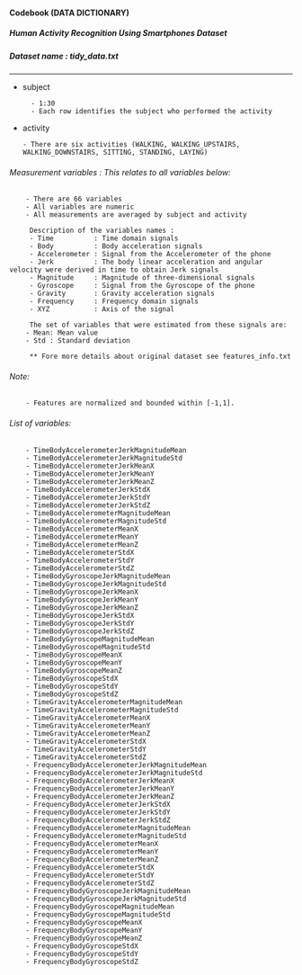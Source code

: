 
#### Codebook (DATA DICTIONARY)
##### Human Activity Recognition Using Smartphones Dataset
##### Dataset name : tidy_data.txt

*****



- subject

        - 1:30
        - Each row identifies the subject who performed the activity



-	activity

        - There are six activities (WALKING, WALKING_UPSTAIRS, WALKING_DOWNSTAIRS, SITTING, STANDING, LAYING)

###### Measurement variables : This relates to all variables below:

        - There are 66 variables
        - All variables are numeric 
        - All measurements are averaged by subject and activity
         
         Description of the variables names :
         - Time          : Time domain signals
         - Body          : Body acceleration signals
         - Accelerometer : Signal from the Accelerometer of the phone 
         - Jerk          : The body linear acceleration and angular velocity were derived in time to obtain Jerk signals
         - Magnitude     : Magnitude of three-dimensional signals
         - Gyroscope     : Signal from the Gyroscope of the phone 
         - Gravity       : Gravity acceleration signals
         - Frequency     : Frequency domain signals
         - XYZ           : Axis of the signal
         
         The set of variables that were estimated from these signals are: 
        - Mean: Mean value
        - Std : Standard deviation
         
         ** Fore more details about original dataset see features_info.txt
         
###### Note: 

        - Features are normalized and bounded within [-1,1].
         
###### List of variables:

        - TimeBodyAccelerometerJerkMagnitudeMean
        - TimeBodyAccelerometerJerkMagnitudeStd
        - TimeBodyAccelerometerJerkMeanX
        - TimeBodyAccelerometerJerkMeanY
        - TimeBodyAccelerometerJerkMeanZ
        - TimeBodyAccelerometerJerkStdX
        - TimeBodyAccelerometerJerkStdY
        - TimeBodyAccelerometerJerkStdZ
        - TimeBodyAccelerometerMagnitudeMean
        - TimeBodyAccelerometerMagnitudeStd
        - TimeBodyAccelerometerMeanX
        - TimeBodyAccelerometerMeanY
        - TimeBodyAccelerometerMeanZ
        - TimeBodyAccelerometerStdX
        - TimeBodyAccelerometerStdY
        - TimeBodyAccelerometerStdZ
        - TimeBodyGyroscopeJerkMagnitudeMean
        - TimeBodyGyroscopeJerkMagnitudeStd
        - TimeBodyGyroscopeJerkMeanX
        - TimeBodyGyroscopeJerkMeanY
        - TimeBodyGyroscopeJerkMeanZ
        - TimeBodyGyroscopeJerkStdX
        - TimeBodyGyroscopeJerkStdY
        - TimeBodyGyroscopeJerkStdZ
        - TimeBodyGyroscopeMagnitudeMean
        - TimeBodyGyroscopeMagnitudeStd
        - TimeBodyGyroscopeMeanX
        - TimeBodyGyroscopeMeanY
        - TimeBodyGyroscopeMeanZ
        - TimeBodyGyroscopeStdX
        - TimeBodyGyroscopeStdY
        - TimeBodyGyroscopeStdZ
        - TimeGravityAccelerometerMagnitudeMean
        - TimeGravityAccelerometerMagnitudeStd
        - TimeGravityAccelerometerMeanX
        - TimeGravityAccelerometerMeanY
        - TimeGravityAccelerometerMeanZ
        - TimeGravityAccelerometerStdX
        - TimeGravityAccelerometerStdY
        - TimeGravityAccelerometerStdZ
        - FrequencyBodyAccelerometerJerkMagnitudeMean
        - FrequencyBodyAccelerometerJerkMagnitudeStd
        - FrequencyBodyAccelerometerJerkMeanX
        - FrequencyBodyAccelerometerJerkMeanY
        - FrequencyBodyAccelerometerJerkMeanZ
        - FrequencyBodyAccelerometerJerkStdX
        - FrequencyBodyAccelerometerJerkStdY
        - FrequencyBodyAccelerometerJerkStdZ
        - FrequencyBodyAccelerometerMagnitudeMean
        - FrequencyBodyAccelerometerMagnitudeStd
        - FrequencyBodyAccelerometerMeanX
        - FrequencyBodyAccelerometerMeanY
        - FrequencyBodyAccelerometerMeanZ
        - FrequencyBodyAccelerometerStdX
        - FrequencyBodyAccelerometerStdY
        - FrequencyBodyAccelerometerStdZ
        - FrequencyBodyGyroscopeJerkMagnitudeMean
        - FrequencyBodyGyroscopeJerkMagnitudeStd
        - FrequencyBodyGyroscopeMagnitudeMean
        - FrequencyBodyGyroscopeMagnitudeStd
        - FrequencyBodyGyroscopeMeanX
        - FrequencyBodyGyroscopeMeanY
        - FrequencyBodyGyroscopeMeanZ
        - FrequencyBodyGyroscopeStdX
        - FrequencyBodyGyroscopeStdY
        - FrequencyBodyGyroscopeStdZ

